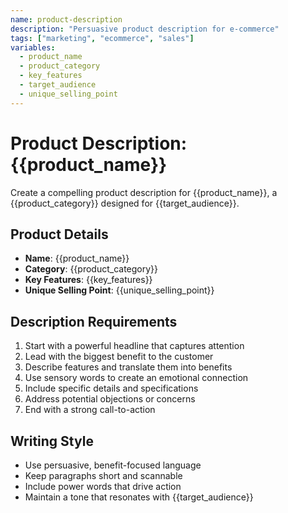 ```yaml
---
name: product-description
description: "Persuasive product description for e-commerce"
tags: ["marketing", "ecommerce", "sales"]
variables:
  - product_name
  - product_category
  - key_features
  - target_audience
  - unique_selling_point
---
```

# Product Description: {{product_name}}

Create a compelling product description for {{product_name}}, a {{product_category}} designed for {{target_audience}}.

## Product Details
- **Name**: {{product_name}}
- **Category**: {{product_category}}
- **Key Features**: {{key_features}}
- **Unique Selling Point**: {{unique_selling_point}}

## Description Requirements
1. Start with a powerful headline that captures attention
2. Lead with the biggest benefit to the customer
3. Describe features and translate them into benefits
4. Use sensory words to create an emotional connection
5. Include specific details and specifications
6. Address potential objections or concerns
7. End with a strong call-to-action

## Writing Style
- Use persuasive, benefit-focused language
- Keep paragraphs short and scannable
- Include power words that drive action
- Maintain a tone that resonates with {{target_audience}}